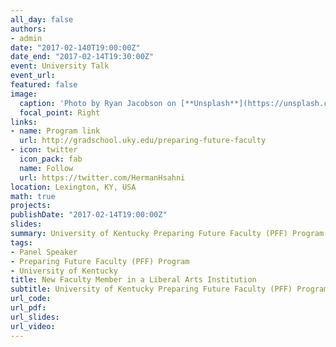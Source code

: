 ```yaml
---
all_day: false
authors:
- admin
date: "2017-02-140T19:00:00Z"
date_end: "2017-02-14T19:30:00Z"
event: University Talk
event_url:
featured: false
image:
  caption: 'Photo by Ryan Jacobson on [**Unsplash**](https://unsplash.com/photos/cXUOQWdRV4I)'
  focal_point: Right
links:
- name: Program link
  url: http://gradschool.uky.edu/preparing-future-faculty
- icon: twitter
  icon_pack: fab
  name: Follow
  url: https://twitter.com/HermanHsahni
location: Lexington, KY, USA
math: true
projects:
publishDate: "2017-02-14T19:00:00Z"
slides: 
summary: University of Kentucky Preparing Future Faculty (PFF) Program
tags:
- Panel Speaker
- Preparing Future Faculty (PFF) Program
- University of Kentucky
title: New Faculty Member in a Liberal Arts Institution
subtitle: University of Kentucky Preparing Future Faculty (PFF) Program
url_code:
url_pdf:
url_slides:
url_video:
---
```

